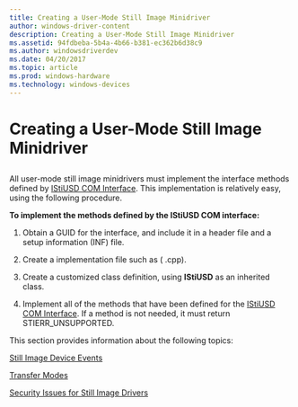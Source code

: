 ```yaml
---
title: Creating a User-Mode Still Image Minidriver
author: windows-driver-content
description: Creating a User-Mode Still Image Minidriver
ms.assetid: 94fdbeba-5b4a-4b66-b381-ec362b6d38c9
ms.author: windowsdriverdev
ms.date: 04/20/2017
ms.topic: article
ms.prod: windows-hardware
ms.technology: windows-devices
---
```


# Creating a User-Mode Still Image Minidriver


## <a href="" id="ddk-creating-a-user-mode-still-image-minidriver-si"></a>


All user-mode still image minidrivers must implement the interface methods defined by [IStiUSD COM Interface](istiusd-com-interface.md). This implementation is relatively easy, using the following procedure.

**To implement the methods defined by the IStiUSD COM interface:**

1.  Obtain a GUID for the interface, and include it in a header file and a setup information (INF) file.

2.  Create a implementation file such as ( .cpp).

3.  Create a customized class definition, using **IStiUSD** as an inherited class.

4.  Implement all of the methods that have been defined for the [IStiUSD COM Interface](istiusd-com-interface.md). If a method is not needed, it must return STIERR\_UNSUPPORTED.

This section provides information about the following topics:

[Still Image Device Events](still-image-device-events.md)

[Transfer Modes](transfer-modes.md)

[Security Issues for Still Image Drivers](security-issues-for-still-image-drivers.md)

 

 




